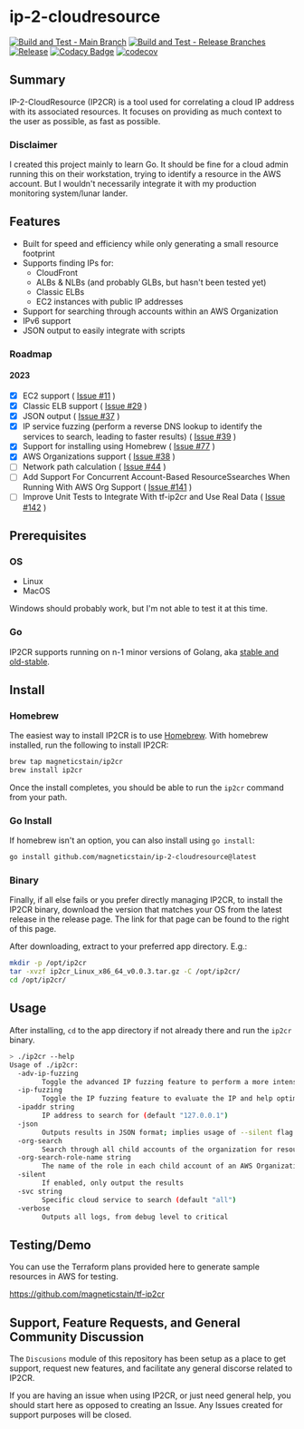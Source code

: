 # ip-2-cloudresource

[![Build and Test - Main Branch](https://github.com/magneticstain/ip-2-cloudresource/actions/workflows/build_main.yml/badge.svg)](https://github.com/magneticstain/ip-2-cloudresource/actions/workflows/build_main.yml)
[![Build and Test - Release Branches](https://github.com/magneticstain/ip-2-cloudresource/actions/workflows/build_release.yml/badge.svg)](https://github.com/magneticstain/ip-2-cloudresource/actions/workflows/build_release.yml)
[![Release](https://github.com/magneticstain/ip-2-cloudresource/actions/workflows/release.yml/badge.svg)](https://github.com/magneticstain/ip-2-cloudresource/actions/workflows/release.yml)
[![Codacy Badge](https://app.codacy.com/project/badge/Grade/5137ec7cf2d14a9c9fc3eac1cd37e0d3)](https://app.codacy.com/gh/magneticstain/ip-2-cloudresource/dashboard?utm_source=gh&utm_medium=referral&utm_content=&utm_campaign=Badge_grade)
[![codecov](https://codecov.io/gh/magneticstain/ip-2-cloudresource/branch/main/graph/badge.svg?token=YI5A0BA12D)](https://codecov.io/gh/magneticstain/ip-2-cloudresource)

## Summary

IP-2-CloudResource (IP2CR) is a tool used for correlating a cloud IP address with its associated resources. It focuses on providing as much context to the user as possible, as fast as possible.

### Disclaimer

I created this project mainly to learn Go. It should be fine for a cloud admin running this on their workstation, trying to identify a resource in the AWS account. But I wouldn't necessarily integrate it with my production monitoring system/lunar lander.

## Features

- Built for speed and efficiency while only generating a small resource footprint
- Supports finding IPs for:
  - CloudFront
  - ALBs & NLBs (and probably GLBs, but hasn't been tested yet)
  - Classic ELBs
  - EC2 instances with public IP addresses
- Support for searching through accounts within an AWS Organization
- IPv6 support
- JSON output to easily integrate with scripts

### Roadmap

#### 2023

- [X] EC2 support ( [Issue #11](https://github.com/magneticstain/ip-2-cloudresource/issues/11) )
- [X] Classic ELB support ( [Issue #29](https://github.com/magneticstain/ip-2-cloudresource/issues/29) )
- [X] JSON output ( [Issue #37](https://github.com/magneticstain/ip-2-cloudresource/issues/37) )
- [X] IP service fuzzing (perform a reverse DNS lookup to identify the services to search, leading to faster results)  ( [Issue #39](https://github.com/magneticstain/ip-2-cloudresource/issues/39) )
- [X] Support for installing using Homebrew ( [Issue #77](https://github.com/magneticstain/ip-2-cloudresource/issues/77) )
- [X] AWS Organizations support ( [Issue #38](https://github.com/magneticstain/ip-2-cloudresource/issues/38) )
- [ ] Network path calculation ( [Issue #44](https://github.com/magneticstain/ip-2-cloudresource/issues/44) )
- [ ] Add Support For Concurrent Account-Based ResourceSsearches When Running With AWS Org Support ( [Issue #141](https://github.com/magneticstain/ip-2-cloudresource/issues/141) )
- [ ] Improve Unit Tests to Integrate With tf-ip2cr and Use Real Data ( [Issue #142](https://github.com/magneticstain/ip-2-cloudresource/issues/142) )

## Prerequisites

### OS

- Linux
- MacOS

Windows should probably work, but I'm not able to test it at this time.

### Go

IP2CR supports running on n-1 minor versions of Golang, aka [stable and old-stable](https://go.dev/dl/#stable).

## Install

### Homebrew

The easiest way to install IP2CR is to use [Homebrew](https://brew.sh). With homebrew installed, run the following to install IP2CR:

```bash
brew tap magneticstain/ip2cr
brew install ip2cr
```

Once the install completes, you should be able to run the `ip2cr` command from your path.

### Go Install

If homebrew isn't an option, you can also install using `go install`:

```bash
go install github.com/magneticstain/ip-2-cloudresource@latest
```

### Binary

Finally, if all else fails or you prefer directly managing IP2CR, to install the IP2CR binary, download the version that matches your OS from the latest release in the release page. The link for that page can be found to the right of this page.

After downloading, extract to your preferred app directory. E.g.:

```bash
mkdir -p /opt/ip2cr
tar -xvzf ip2cr_Linux_x86_64_v0.0.3.tar.gz -C /opt/ip2cr/
cd /opt/ip2cr/
```

## Usage

After installing, `cd` to the app directory if not already there and run the `ip2cr` binary.

```bash
> ./ip2cr --help
Usage of ./ip2cr:
  -adv-ip-fuzzing
    	Toggle the advanced IP fuzzing feature to perform a more intensive heuristics evaluation to fuzz the service (not recommended for IPv6 addresses) (default true)
  -ip-fuzzing
    	Toggle the IP fuzzing feature to evaluate the IP and help optimize search (not recommended for small accounts) (default true)
  -ipaddr string
    	IP address to search for (default "127.0.0.1")
  -json
    	Outputs results in JSON format; implies usage of --silent flag
  -org-search
    	Search through all child accounts of the organization for resources, as well as target account (target account should be parent account)
  -org-search-role-name string
    	The name of the role in each child account of an AWS Organization to assume when performing a search (default "ip2cr")
  -silent
    	If enabled, only output the results
  -svc string
    	Specific cloud service to search (default "all")
  -verbose
    	Outputs all logs, from debug level to critical
```

## Testing/Demo

You can use the Terraform plans provided here to generate sample resources in AWS for testing.

<https://github.com/magneticstain/tf-ip2cr>

## Support, Feature Requests, and General Community Discussion

The `Discusions` module of this repository has been setup as a place to get support, request new features, and facilitate any general discorse related to IP2CR.

If you are having an issue when using IP2CR, or just need general help, you should start here as opposed to creating an Issue. Any Issues created for support purposes will be closed.
